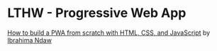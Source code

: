 # LTHW - Progressive Web App

[How to build a PWA from scratch with HTML, CSS, and JavaScript](https://www.freecodecamp.org/news/build-a-pwa-from-scratch-with-html-css-and-javascript/)
by [Ibrahima Ndaw](https://www.freecodecamp.org/news/author/ibrahima92/)


